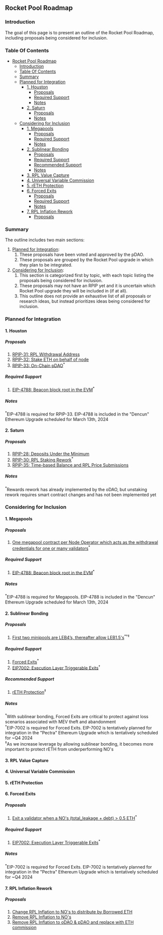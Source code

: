## Rocket Pool Roadmap

### Introduction

The goal of this page is to present an outline of the Rocket Pool Roadmap, including proposals being considered for inclusion.

### Table Of Contents

- [Rocket Pool Roadmap](#rocket-pool-roadmap)
  - [Introduction](#introduction)
  - [Table Of Contents](#table-of-contents)
  - [Summary](#summary)
  - [Planned for Integration](#planned-for-integration)
    - [1. Houston](#1-houston)
      - [Proposals](#proposals)
      - [Required Support](#required-support)
      - [Notes](#notes)
    - [2. Saturn](#2-saturn)
      - [Proposals](#proposals-1)
      - [Notes](#notes-1)
  - [Considering for Inclusion](#considering-for-inclusion)
    - [1. Megapools](#1-megapools)
      - [Proposals](#proposals-2)
      - [Required Support](#required-support-1)
      - [Notes](#notes-2)
    - [2. Sublinear Bonding](#2-sublinear-bonding)
      - [Proposals](#proposals-3)
      - [Required Support](#required-support-2)
      - [Recommended Support](#recommended-support)
      - [Notes](#notes-3)
    - [3. RPL Value Capture](#3-rpl-value-capture)
    - [4. Universal Variable Commission](#4-universal-variable-commission)
    - [5. rETH Protection](#5-reth-protection)
    - [6. Forced Exits](#6-forced-exits)
      - [Proposals](#proposals-4)
      - [Required Support](#required-support-3)
      - [Notes](#notes-4)
    - [7. RPL Inflation Rework](#7-rpl-inflation-rework)
      - [Proposals](#proposals-5)

### Summary

The outline includes two main sections:

1. [Planned for Integration](#planned-for-integration):
   1. These proposals have been voted and approved by the pDAO.
   2. These proposals are grouped by the Rocket Pool upgrade in which they plan to be integrated.
2. [Considering for Inclusion](#considering-for-inclusion):
   1. This section is categorized first by topic, with each topic listing the proposals being considered for inclusion.
   2. These proposals may not have an RPIP yet and it is uncertain which Rocket Pool upgrade they will be included in (if at all).
   3. This outline does not provide an exhaustive list of all proposals or research ideas, but instead prioritizes ideas being considered for inclusion.

### Planned for Integration

#### 1. Houston

##### Proposals

1. [RPIP-31: RPL Withdrawal Address](https://rpips.rocketpool.net/RPIPs/RPIP-32)
2. [RPIP-32: Stake ETH on behalf of node](https://rpips.rocketpool.net/RPIPs/RPIP-32)
3. [RPIP-33: On-Chain pDAO](https://rpips.rocketpool.net/RPIPs/RPIP-33)<sup>\*</sup>

##### Required Support

1. [EIP-4788: Beacon block root in the EVM](https://eips.ethereum.org/EIPS/eip-4788)<sup>\*</sup>

##### Notes

<sup>\*</sup>EIP-4788 is required for RPIP-33. EIP-4788 is included in the "Dencun" Ethereum Upgrade scheduled for March 13th, 2024

#### 2. Saturn

##### Proposals

1. [RPIP-28: Deposits Under the Minimum](https://rpips.rocketpool.net/RPIPs/RPIP-28)
2. [RPIP-30: RPL Staking Rework](https://rpips.rocketpool.net/RPIPs/RPIP-30)<sup>\*</sup>
3. [RPIP-35: Time-based Balance and RPL Price Submissions](https://rpips.rocketpool.net/RPIPs/RPIP-35)

##### Notes

<sup>\*</sup>Rewards rework has already implemented by the oDAO, but unstaking rework requires smart contract changes and has not been implemented yet

### Considering for Inclusion

#### 1. Megapools

##### Proposals

1. [One megapool contract per Node Operator which acts as the withdrawal credentials for one or many validators](https://github.com/rocket-pool/rocketpool-research/blob/master/Megapools/megapools.md)<sup>\*</sup>

##### Required Support

1. [EIP-4788: Beacon block root in the EVM](https://eips.ethereum.org/EIPS/eip-4788)<sup>\*</sup>

##### Notes

<sup>\*</sup>EIP-4788 is required for Megapools. EIP-4788 is included in the "Dencun" Ethereum Upgrade scheduled for March 13th, 2024

#### 2. Sublinear Bonding

##### Proposals

1. [First two minipools are LEB4’s, thereafter allow LEB1.5's](/Proposals/SublinearBonding.md#1-first-two-minipools-are-leb4s-thereafter-allow-leb15s)<sup>\*†‡</sup>

##### Required Support

1. [Forced Exits](#5-forced-exits)<sup>\*</sup>
2. [EIP7002: Execution Layer Triggerable Exits](https://eips.ethereum.org/EIPS/eip-7002)<sup>†</sup>

##### Recommended Support

1. [rETH Protection](#4-reth-protection)<sup>‡</sup>

##### Notes

<sup>\*</sup>With sublinear bonding, Forced Exits are critical to protect against loss scenarios associated with MEV theft and abandonment \
<sup>†</sup>EIP-7002 is required for Forced Exits. EIP-7002 is tentatively planned for integration in the "Pectra" Ethereum Upgrade which is tentatively scheduled for ~Q4 2024 \
<sup>‡</sup>As we increase leverage by allowing sublinear bonding, it becomes more important to protect rETH from underperforming NO's

#### 3. RPL Value Capture

#### 4. Universal Variable Commission

#### 5. rETH Protection

#### 6. Forced Exits

##### Proposals

1. [Exit a validator when a NO's (total_leakage + debt) > 0.5 ETH](/Proposals/ForcedExits.md#1-exit-a-validator-when-a-nos-total_leakage--debt--05-eth)<sup>\*</sup>

##### Required Support

1. [EIP7002: Execution Layer Triggerable Exits](https://eips.ethereum.org/EIPS/eip-7002)<sup>\*</sup>

##### Notes

<sup>\*</sup>EIP-7002 is required for Forced Exits. EIP-7002 is tentatively planned for integration in the "Pectra" Ethereum Upgrade which is tentatively scheduled for ~Q4 2024

#### 7. RPL Inflation Rework

##### Proposals

1. [Change RPL Inflation to NO's to distribute by Borrowed ETH](/Proposals/RPLInflationRework.md#1-change-rpl-inflation-to-nos-to-distribute-by-borrowed-eth)
2. [Remove RPL Inflation to NO's](/Proposals/RPLInflationRework.md#2-remove-rpl-inflation-to-nos)
3. [Remove RPL Inflation to oDAO & pDAO and replace with ETH commission](/Proposals/RPLInflationRework.md#3-remove-rpl-inflation-to-odao--pdao-and-replace-with-eth-commission)
